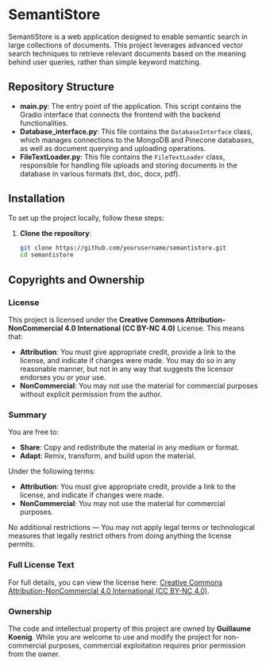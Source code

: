 # SemantiStore

SemantiStore is a web application designed to enable semantic search in large collections of documents. This project leverages advanced vector search techniques to retrieve relevant documents based on the meaning behind user queries, rather than simple keyword matching.

## Repository Structure

- **main.py**: The entry point of the application. This script contains the Gradio interface that connects the frontend with the backend functionalities.
- **Database_interface.py**: This file contains the `DatabaseInterface` class, which manages connections to the MongoDB and Pinecone databases, as well as document querying and uploading operations.
- **FileTextLoader.py**: This file contains the `FileTextLoader` class, responsible for handling file uploads and storing documents in the database in various formats (txt, doc, docx, pdf).

## Installation

To set up the project locally, follow these steps:

1. **Clone the repository**:
   ```bash
   git clone https://github.com/yourusername/semantistore.git
   cd semantistore

## Copyrights and Ownership

### License

This project is licensed under the **Creative Commons Attribution-NonCommercial 4.0 International (CC BY-NC 4.0)** License. This means that:

- **Attribution**: You must give appropriate credit, provide a link to the license, and indicate if changes were made. You may do so in any reasonable manner, but not in any way that suggests the licensor endorses you or your use.
- **NonCommercial**: You may not use the material for commercial purposes without explicit permission from the author.

### Summary

You are free to:

- **Share**: Copy and redistribute the material in any medium or format.
- **Adapt**: Remix, transform, and build upon the material.

Under the following terms:

- **Attribution**: You must give appropriate credit, provide a link to the license, and indicate if changes were made.
- **NonCommercial**: You may not use the material for commercial purposes.

No additional restrictions — You may not apply legal terms or technological measures that legally restrict others from doing anything the license permits.

### Full License Text

For full details, you can view the license here: [Creative Commons Attribution-NonCommercial 4.0 International (CC BY-NC 4.0)](https://creativecommons.org/licenses/by-nc/4.0/).

### Ownership

The code and intellectual property of this project are owned by **Guillaume Koenig**. While you are welcome to use and modify the project for non-commercial purposes, commercial exploitation requires prior permission from the owner.
